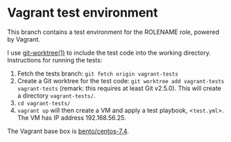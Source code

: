 # Vagrant test environment

This branch contains a test environment for the ROLENAME role, powered by Vagrant.

I use [git-worktree(1)](https://git-scm.com/docs/git-worktree) to include the test code into the working directory. Instructions for running the tests:

1. Fetch the tests branch: `git fetch origin vagrant-tests`
2. Create a Git worktree for the test code: `git worktree add vagrant-tests vagrant-tests` (remark: this requires at least Git v2.5.0). This will create a directory `vagrant-tests/`.
3. `cd vagrant-tests/`
4. `vagrant up` will then create a VM and apply a test playbook, <`test.yml`>. The VM has IP address 192.168.56.25.

The Vagrant base box is [bento/centos-7.4](https://atlas.hashicorp.com/bento/boxes/centos-7.4).

